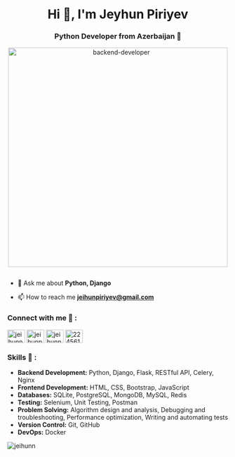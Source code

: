 <h1 align="center">Hi 👋, I'm Jeyhun Piriyev</h1>
<h3 align="center">Python Developer from Azerbaijan 🐍</h3>

<div align="center"><img width="500" src="https://www.sarvika.com/wp-content/uploads/2021/03/Backend-Developer-Python-GIF-Dribble.gif" alt="backend-developer"></div>

<p align="left"> <a href="https://twitter.com/" target="blank"><img src="https://img.shields.io/twitter/follow/?logo=twitter&style=for-the-badge" alt="" /></a> </p>

- 💬 Ask me about **Python, Django**

- 📫 How to reach me **jeihunpiriyev@gmail.com**

<h3 align="left">Connect with me 📧 :</h3>
<p align="left">
<a href="https://codepen.io/jeihunn" target="blank"><img align="center" src="https://raw.githubusercontent.com/rahuldkjain/github-profile-readme-generator/master/src/images/icons/Social/codepen.svg" alt="jeihunn" height="30" width="40" /></a>
<a href="https://linkedin.com/in/jeihunpiriyev" target="blank"><img align="center" src="https://raw.githubusercontent.com/rahuldkjain/github-profile-readme-generator/master/src/images/icons/Social/linked-in-alt.svg" alt="jeihunpiriyev" height="30" width="40" /></a>
<a href="https://www.hackerrank.com/jeihunn" target="blank"><img align="center" src="https://raw.githubusercontent.com/rahuldkjain/github-profile-readme-generator/master/src/images/icons/Social/hackerrank.svg" alt="jeihunn" height="30" width="40" /></a>
<a href="https://stackoverflow.com/users/22456197" target="blank"><img align="center" src="https://raw.githubusercontent.com/rahuldkjain/github-profile-readme-generator/master/src/images/icons/Social/stack-overflow.svg" alt="22456197" height="30" width="40" /></a>
</p>

<h3 align="left">Skills 🚀 :</h3>
<ul>
    <li><strong>Backend Development:</strong> Python, Django, Flask, RESTful API, Celery, Nginx</li>
    <li><strong>Frontend Development:</strong> HTML, CSS, Bootstrap, JavaScript</li>
    <li><strong>Databases:</strong> SQLite, PostgreSQL, MongoDB, MySQL, Redis</li>
    <li><strong>Testing:</strong> Selenium, Unit Testing, Postman</li>
    <li><strong>Problem Solving:</strong> Algorithm design and analysis, Debugging and troubleshooting, Performance optimization, Writing and automating tests</li>
    <li><strong>Version Control:</strong> Git, GitHub</li>
    <li><strong>DevOps:</strong> Docker</li>
</ul>

<p><img align="left" src="https://github-readme-stats.vercel.app/api/top-langs?username=jeihunn&show_icons=true&locale=en&layout=compact" alt="jeihunn" /></p>
